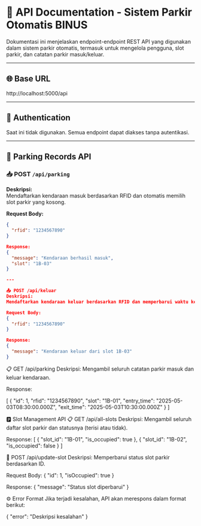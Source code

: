 # 📘 API Documentation - Sistem Parkir Otomatis BINUS

Dokumentasi ini menjelaskan endpoint-endpoint REST API yang digunakan dalam sistem parkir otomatis, termasuk untuk mengelola pengguna, slot parkir, dan catatan parkir masuk/keluar.

---

## 🌐 Base URL

http://localhost:5000/api

---

## 🔐 Authentication

Saat ini tidak digunakan. Semua endpoint dapat diakses tanpa autentikasi.

---

## 🚗 Parking Records API

### 📥 POST `/api/parking`

**Deskripsi:**  
Mendaftarkan kendaraan masuk berdasarkan RFID dan otomatis memilih slot parkir yang kosong.

**Request Body:**

```json
{
  "rfid": "1234567890"
}

Response:
{
  "message": "Kendaraan berhasil masuk",
  "slot": "1B-03"
}

---

📤 POST /api/keluar
Deskripsi:
Mendaftarkan kendaraan keluar berdasarkan RFID dan memperbarui waktu keluar serta status slot.

Request Body:
{
  "rfid": "1234567890"
}

Response:
{
  "message": "Kendaraan keluar dari slot 1B-03"
}
```

📋 GET /api/parking
Deskripsi:
Mengambil seluruh catatan parkir masuk dan keluar kendaraan.

Response:

[
{
"id": 1,
"rfid": "1234567890",
"slot": "1B-01",
"entry_time": "2025-05-03T08:30:00.000Z",
"exit_time": "2025-05-03T10:30:00.000Z"
}
]

🅿️ Slot Management API
📋 GET /api/all-slots
Deskripsi:
Mengambil seluruh daftar slot parkir dan statusnya (terisi atau tidak).

Response:
[
{
"slot_id": "1B-01",
"is_occupied": true
},
{
"slot_id": "1B-02",
"is_occupied": false
}
]

🔄 POST /api/update-slot
Deskripsi:
Memperbarui status slot parkir berdasarkan ID.

Request Body:
{
"id": 1,
"isOccupied": true
}

Response:
{
"message": "Status slot diperbarui"
}

⚙️ Error Format
Jika terjadi kesalahan, API akan merespons dalam format berikut:

{
"error": "Deskripsi kesalahan"
}
